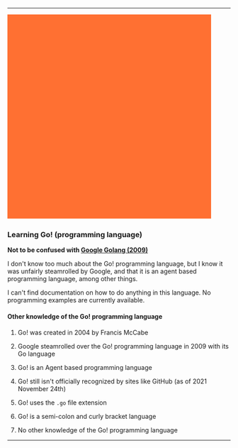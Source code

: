 
***

![/2100176.png](/2100176.png)

### Learning Go! (programming language)

**Not to be confused with [Google Golang (2009)](#Learning-Google-Golang-(programming-language))**

I don't know too much about the Go! programming language, but I know it was unfairly steamrolled by Google, and that it is an agent based programming language, among other things.

I can't find documentation on how to do anything in this language. No programming examples are currently available.

#### Other knowledge of the Go! programming language

1. Go! was created in 2004 by Francis McCabe

2. Google steamrolled over the Go! programming language in 2009 with its Go language

3. Go! is an Agent based programming language

4. Go! still isn't officially recognized by sites like GitHub (as of 2021 November 24th)

5. Go! uses the `.go` file extension

6. Go! is a semi-colon and curly bracket language

7. No other knowledge of the Go! programming language

***
